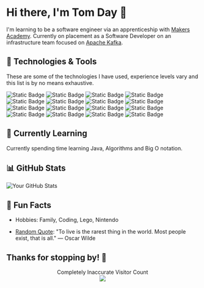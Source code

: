 # Hi there, I'm Tom Day 👋

I'm learning to be a software engineer via an apprenticeship with [Makers Academy](https://makers.tech). Currently on placement as a Software Developer on an infrastructure team focused on [Apache Kafka](https://kafka.apache.org).


## 🔧 Technologies & Tools

These are some of the technologies I have used, experience levels vary and this list is by no means exhaustive.

![Static Badge](https://img.shields.io/badge/Cucumber-%2323D96C?style=flat&logo=cucumber&logoColor=white)
![Static Badge](https://img.shields.io/badge/Cypress-%2369D3A7?style=flat&logo=cypress&logoColor=white)
![Static Badge](https://img.shields.io/badge/Docker-%232496ED?style=flat&logo=docker&logoColor=white)
![Static Badge](https://img.shields.io/badge/Git-F05032?style=flat&logo=git&logoColor=white)
![Static Badge](https://img.shields.io/badge/GitHub-white?style=flat&logo=github&logoColor=black)
![Static Badge](https://img.shields.io/badge/Go-%2300ADD8?style=flat&logo=go&logoColor=white)
![Static Badge](https://img.shields.io/badge/Gradle-%2302303A?style=flat&logo=gradle&logoColor=white)
![Static Badge](https://img.shields.io/badge/IntelliJ%20IDEA-%23000000?style=flat&logo=intellijidea)
![Static Badge](https://img.shields.io/badge/JUnit5-%2325A162?style=flat&logo=junit5&logoColor=white)
![Static Badge](https://img.shields.io/badge/Kafka-%23231F20?style=flat&logo=apachekafka)
![Static Badge](https://img.shields.io/badge/Markdown-black?style=flat&logo=markdown)
![Static Badge](https://img.shields.io/badge/Pytest-%230A9EDC?style=flat&logo=pytest&logoColor=white)
![Static Badge](https://img.shields.io/badge/Python-3776AB?style=flat&logo=python&logoColor=white)
![Static Badge](https://img.shields.io/badge/React-%2361DAFB?style=flat&logo=react&logoColor=black)
![Static Badge](https://img.shields.io/badge/Ruby-%23CC342D?style=flat&logo=ruby)
![Static Badge](https://img.shields.io/badge/TypeScript-%233178C6?style=flat&logo=typescript&logoColor=white)

## 🌱 Currently Learning

Currently spending time learning Java, Algorithms and Big O notation.

## 📊 GitHub Stats

![Your GitHub Stats](https://github-readme-stats.vercel.app/api?username=tomday8&show_icons=true&hide_border=true&count_private=true)

## 🎉 Fun Facts

- Hobbies: Family, Coding, Lego, Nintendo

- [Random Quote](https://writerbuddy.ai/random-generator/random-quote-generator): "To live is the rarest thing in the world. Most people exist, that is all."
― Oscar Wilde


## Thanks for stopping by! 🥳

<p align="center"> 
  Completely Inaccurate Visitor Count<br>
  <img src="https://profile-counter.glitch.me/tomday8/count.svg" />
</p>
